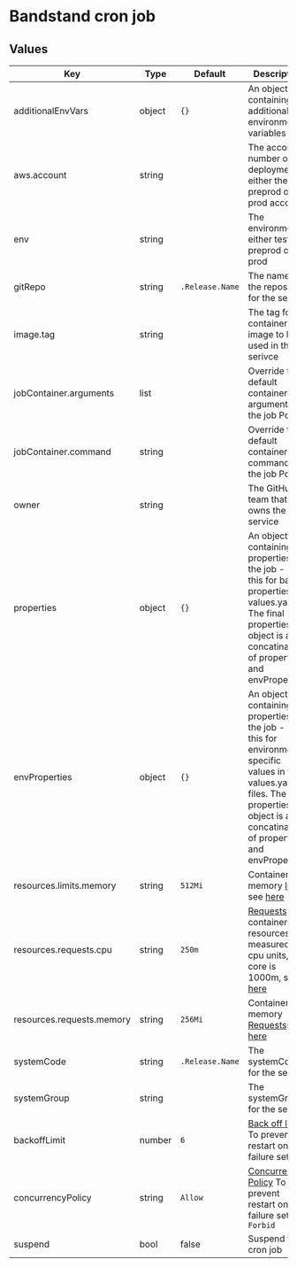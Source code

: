 # Bandstand cron job

## Values

| Key                       | Type   | Default        | Description                                                                                                                                                                                                                                                                                    |
|---------------------------|--------|----------------|------------------------------------------------------------------------------------------------------------------------------------------------------------------------------------------------------------------------------------------------------------------------------------------------|
| additionalEnvVars         | object | `{}`           | An object containing additional environment variables                                                                                                                                                                                                                                          |
| aws.account               | string |                | The account number of the deployment either the test, preprod or prod account                                                                                                                                                                                                                  |
| env                       | string |                | The environment, either test, preprod or prod                                                                                                                                                                                                                                                  |
| gitRepo                   | string | `.Release.Name`| The name of the repository for the service                                                                                                                                                                                                                                                     |
| image.tag                 | string |                | The tag for container image to be used in the serivce                                                                                                                                                                                                                                          |
| jobContainer.arguments    | list   |                | Override the default container arguments for the job Pod                                                                                                                                                                                                                                       |
| jobContainer.command      | string |                | Override the default container command for the job Pod                                                                                                                                                                                                                                         |
| owner                     | string |                | The GitHub team that owns the service                                                                                                                                                                                                                                                          |
| properties                | object | `{}`           | An object containing properties for the job - use this for base properties in values.yaml. The final properties object is a concatination of properties and envProperties.                                                                                                                     |
| envProperties             | object | `{}`           | An object containing properties for the job - use this for environment specific values in the <env>-values.yaml files. The final properties object is a concatination of properties and envProperties.                                                                                         |
| resources.limits.memory   | string | `512Mi`        | Container memory [limit](https://kubernetes.io/docs/concepts/configuration/manage-resources-containers/#requests-and-limits), see [here](https://kubernetes.io/docs/concepts/configuration/manage-resources-containers/#meaning-of-memory)                                                     |
| resources.requests.cpu    | string |  `250m`        | [Requests](https://kubernetes.io/docs/concepts/configuration/manage-resources-containers/#requests-and-limits) for container CPU resources measured in cpu units, one core is 1000m, see [here](https://kubernetes.io/docs/concepts/configuration/manage-resources-containers/#meaning-of-cpu) |
| resources.requests.memory | string | `256Mi`        | Container memory [Requests](https://kubernetes.io/docs/concepts/configuration/manage-resources-containers/#requests-and-limits)see [here](https://kubernetes.io/docs/concepts/configuration/manage-resources-containers/#meaning-of-memory)                                                    |
| systemCode                | string | `.Release.Name`| The systemCode for the service                                                                                                                                                                                                                                                                 |
| systemGroup               | string |                | The systemGroup for the service                                                                                                                                                                                                                                                                |
| backoffLimit              | number | `6`            | [Back off limit](https://kubernetes.io/docs/concepts/workloads/controllers/job/#pod-backoff-failure-policy) To prevent restart on failure set to 0                                                                                                                                             |
| concurrencyPolicy         | string | `Allow`        | [Concurrency Policy](https://kubernetes.io/docs/tasks/job/automated-tasks-with-cron-jobs/#concurrency-policy) To prevent restart on failure set to `Forbid`                                                                                                                                    |
| suspend                   | bool   | false          | Suspend the cron job             |
